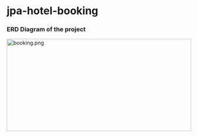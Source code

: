 # jpa-hotel-booking

### ERD Diagram of the project

<img alt="booking.png" height="250" src="D:\Job\Projects\Spring\SpringData\jpa-hotel-booking\src\main\resources\static\hotel-booking-update-version.PNG" width="500"/>
